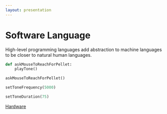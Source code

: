 ```yaml
---
layout: presentation
---
```


# [](#header-1) Software Language

High-level programming languages add abstraction to machine languages to be
closer to natural human languages.

```python
def askMouseToReachForPellet:
    playTone()

askMouseToReachForPellet()

setToneFrequency(5000)

setToneDuration(75)
```

[Hardware](software-electro-mechanical)
